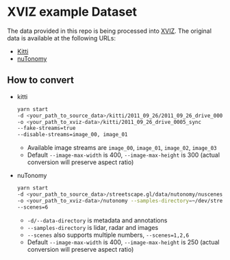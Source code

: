 # XVIZ example Dataset

The data provided in this repo is being processed into [XVIZ](https://github.com/uber/xviz). The original data is available at the following URLs:

- [Kitti](http://www.cvlibs.net/datasets/kitti/raw_data.php)
- [nuTonomy](https://www.nuscenes.org/download) 

## How to convert

- kitti
    ```bash
    yarn start 
    -d <your_path_to_source_data>/kitti/2011_09_26/2011_09_26_drive_0005_sync 
    -o <your_path_to_xviz-data>/kitti/2011_09_26_drive_0005_sync
    --fake-streams=true
    --disable-streams=image_00, image_01
    ```

   - Available image streams are `image_00`, `image_01`, `image_02`, `image_03`
   - Default `--image-max-width` is 400, `--image-max-height` is 300 (actual conversion will preserve aspect ratio)


- nuTonomy

    ```bash
    yarn start 
    -d <your_path_to_source_data>/streetscape.gl/data/nutonomy/nuscenes_teaser_meta_v1/v0.1
    -o <your_path_to_xviz-data>/nutonomy --samples-directory=~/dev/streetscape.gl/data/nutonomy/samples 
    --scenes=6
    ```
    
    - `-d/--data-directory` is metadata and annotations
    - `--samples-directory` is lidar, radar and images
    - `--scenes` also supports multiple numbers, `--scenes=1,2,6`
    - Default `--image-max-width` is 400, `--image-max-height` is 250 (actual conversion will preserve aspect ratio)
